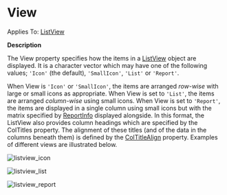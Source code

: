 




<h1 class="heading"><span class="name">View</span></h1>

Applies To: [ListView](../a-z/listview.md)


**Description**


The View property specifies how the items in a [ListView](../a-z/listview.md) object are displayed. It is a character vector which may have one of the following values; `'Icon'` (the default), `'SmallIcon'`, `'List'` or `'Report'`.



When View is `'Icon'` or `'SmallIcon'`, the items are arranged *row-wise* with large or small icons as appropriate. When View is set to `'List'`, the items are arranged *column-wise* using small icons. When View is set to `'Report'`, the items are displayed in a single column using small icons but with the matrix specified by [ReportInfo](../a-z/reportinfo.md) displayed alongside. In this format, the ListView also provides column headings which are specified by the ColTitles property. The alignment of these titles (and of the data in the columns beneath them) is defined by the [ColTitleAlign](../a-z/coltitlealign.md) property. Examples of different views are illustrated below.


![listview_icon](../img/listview-icon.png)


![listview_list](../img/listview-list.png)


![listview_report](../img/listview-report.png)


